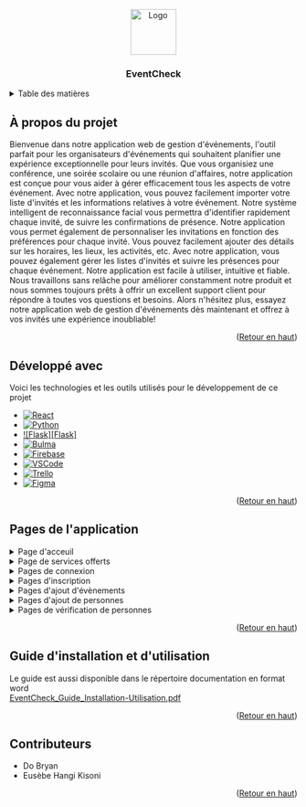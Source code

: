 <a name="readme-top"></a>
<div align="center">
    <img src="https://github.com/DoBryanCS/EventCheck/assets/111463691/3be2b2c0-1b68-4e96-83c8-002c480f79a2" alt="Logo" width="80" height="80">
    <h3 align="center">EventCheck</h3>
</div>

<!-- TABLE OF CONTENTS -->
<details>
  <summary>Table des matières</summary>
  <ol>
    <li>
      <a href="#À-propos-du-projet">À propos du projet</a>
    </li>
    <li>
      <a href="#Développé-avec">Développé avec</a>
    </li>
    <li>
      <a href="#Pages-de-lapplication">Pages de l'application</a>
    </li>
    <li>
      <a href="#Guide-dinstallation-et-dutilisation">Guide d'installation et d'utilisation</a>
    </li>
    <li>
      <a href="#Contributeurs">Contributeurs</a>
    </li>
  </ol>
</details>

## À propos du projet

Bienvenue dans notre application web de gestion d'événements, l'outil parfait pour les organisateurs d'événements qui souhaitent planifier une expérience exceptionnelle pour leurs invités. Que vous organisiez une conférence, une soirée scolaire ou une réunion d'affaires, notre application est conçue pour vous aider à gérer efficacement tous les aspects de votre événement. Avec notre application, vous pouvez facilement importer votre liste d'invités et les informations relatives à votre événement. Notre système intelligent de reconnaissance facial vous permettra d'identifier rapidement chaque invité, de suivre les confirmations de présence. Notre application vous permet également de personnaliser les invitations en fonction des préférences pour chaque invité. Vous pouvez facilement ajouter des détails sur les horaires, les lieux, les activités, etc. Avec notre application, vous pouvez également gérer les listes d'invités et suivre les présences pour chaque événement. Notre application est facile à utiliser, intuitive et fiable. Nous travaillons sans relâche pour améliorer constamment notre produit et nous sommes toujours prêts à offrir un excellent support client pour répondre à toutes vos questions et besoins. Alors n'hésitez plus, essayez notre application web de gestion d'événements dès maintenant et offrez à vos invités une expérience inoubliable!

<p align="right">(<a href="#readme-top">Retour en haut</a>)</p>

## Développé avec

Voici les technologies et les outils utilisés pour le développement de ce projet

* [![React][React.js]][React-url]
* [![Python][Python]][Python-url]
* [![Flask][Flask]][Flask-url]
* [![Bulma][Bulma.css]][Bulma-url]
* [![Firebase][Firebase]][Firebase-url]
* [![VSCode][VSCode]][VSCode-url]
* [![Trello][Trello]][Trello-url]
* [![Figma][Figma]][Figma-url]

<p align="right">(<a href="#readme-top">Retour en haut</a>)</p>

## Pages de l'application
  <details>
    <summary>Page d'acceuil</summary>
    <img src="https://github.com/DoBryanCS/EventCheck/assets/111463691/2b7229f4-41f8-407b-9eae-00d4c06b21b1" name="image-name">
  </details>
  <details>
    <summary>Page de services offerts</summary>
    <img src="https://github.com/DoBryanCS/EventCheck/assets/111463691/800e57ff-4a52-49a5-b4fc-7ebf6c1b9200" name="image-name">
    <img src="https://github.com/DoBryanCS/EventCheck/assets/111463691/450cdada-ab18-4f8a-bd35-3313fd86a94a" name="image-name">
  </details>
  <details>
    <summary>Pages de connexion</summary>
    <img src="https://github.com/DoBryanCS/EventCheck/assets/111463691/45baef64-fb71-4e73-98a0-e818eb6ae663" name="image-name">
    <img src="https://github.com/DoBryanCS/EventCheck/assets/111463691/eaab23bb-b990-43ff-b832-e5766ba888a1" name="image-name">
  </details>
  <details>
    <summary>Pages d'inscription</summary>
    <img src="https://github.com/DoBryanCS/EventCheck/assets/111463691/c4ea25f1-0bfa-4d3c-ae16-e124b74e5d96" name="image-name">
    <img src="https://github.com/DoBryanCS/EventCheck/assets/111463691/2fd1c3de-8050-4929-8270-5d598b967321" name="image-name">
  </details>      
  <details>
    <summary>Pages d'ajout d'évènements</summary>
    <img src="https://github.com/DoBryanCS/EventCheck/assets/111463691/d3aa3f5b-a7b5-40d1-80ec-dfe5afae465c" name="image-name">
    <img src="https://github.com/DoBryanCS/EventCheck/assets/111463691/43f73c9c-21be-48fb-91fb-f3c03831e732" name="image-name">
    <img src="https://github.com/DoBryanCS/EventCheck/assets/111463691/bada4b36-f43f-475f-b578-65b141d7cc4d" name="image-name">
    <img src="https://github.com/DoBryanCS/EventCheck/assets/111463691/eb3ef9e0-7d10-4a98-937a-02a4c5d12dbb" name="image-name">
    <img src="https://github.com/DoBryanCS/EventCheck/assets/111463691/2f2b91a4-6979-442a-a366-2aa3b1ebc893" name="image-name">
  </details>
  <details>
    <summary>Pages d'ajout de personnes</summary>
    <img src="https://github.com/DoBryanCS/EventCheck/assets/111463691/d3aa3f5b-a7b5-40d1-80ec-dfe5afae465c" name="image-name">
    <img src="https://github.com/DoBryanCS/EventCheck/assets/111463691/41784aba-461d-486c-aed9-377e6f2a1f0d" name="image-name">
    <img src="https://github.com/DoBryanCS/EventCheck/assets/111463691/2bed885e-3da4-4cb4-b9d1-0ce0ba8d4b6d" name="image-name">
    <img src="https://github.com/DoBryanCS/EventCheck/assets/111463691/bb53ff41-2a0e-45ae-a4db-eabcf6b562ab" name="image-name">
    <img src="https://github.com/DoBryanCS/EventCheck/assets/111463691/69dddd21-81a4-4bf5-83cb-81c3640c775d" name="image-name">
  </details>
  <details>
    <summary>Pages de vérification de personnes</summary>
    <img src="https://github.com/DoBryanCS/EventCheck/assets/111463691/83d17cb4-93c7-450d-a23b-4c122d26e242" name="image-name">
    <img src="https://github.com/DoBryanCS/EventCheck/assets/111463691/a6ed5204-9aae-4abc-9035-83f622e22081" name="image-name">
  </details>

  <p align="right">(<a href="#readme-top">Retour en haut</a>)</p>

  ## Guide d'installation et d'utilisation

  Le guide est aussi disponible dans le répertoire documentation en format word
  <br/>
  [EventCheck_Guide_Installation-Utilisation.pdf](https://github.com/DoBryanCS/EventCheck/files/12653724/EventCheck_Guide_Installation-Utilisation.pdf)

  <p align="right">(<a href="#readme-top">Retour en haut</a>)</p>

  ## Contributeurs

  * Do Bryan
  * Eusèbe Hangi Kisoni

  <p align="right">(<a href="#readme-top">Retour en haut</a>)</p>

<!-- MARKDOWN LINKS & IMAGES -->
<!-- https://www.markdownguide.org/basic-syntax/#reference-style-links -->
[React.js]: https://img.shields.io/badge/React-20232A?style=for-the-badge&logo=react&logoColor=61DAFB
[React-url]: https://reactjs.org/
[Python]: https://img.shields.io/badge/Python-FFD43B?style=for-the-badge&logo=python&logoColor=blue
[Python-url]: https://www.python.org/
[Flask.css]: https://img.shields.io/badge/Flask-000000?style=for-the-badge&logo=flask&logoColor=white
[Flask-url]: https://flask.palletsprojects.com/
[Bulma.css]: https://img.shields.io/badge/Bulma-00D1B2?style=for-the-badge&logo=Bulma&logoColor=white
[Bulma-url]: https://bulma.io/
[Trello]: https://img.shields.io/badge/Trello-0052CC?style=for-the-badge&logo=trello&logoColor=white
[Trello-url]: https://trello.com/fr 
[Firebase]: https://img.shields.io/badge/firebase-ffca28?style=for-the-badge&logo=firebase&logoColor=black
[Firebase-url]: https://firebase.google.com/
[Figma]: https://img.shields.io/badge/Figma-F24E1E?style=for-the-badge&logo=figma&logoColor=white
[Figma-url]: https://www.figma.com/fr/
[VSCode]: https://img.shields.io/badge/VSCode-0078D4?style=for-the-badge&logo=visual%20studio%20code&logoColor=white
[VSCode-url]: https://code.visualstudio.com/
